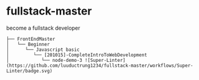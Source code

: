 # fullstack-master

become a fullstack developer

```text
├── FrontEndMaster
│   └── Beginner
│      └── Javascript basic
│         └── [201015]-CompleteIntroToWebDevelopment
│            └── node-demo-3 ![Super-Linter](https://github.com/luuductrung1234/fullstack-master/workflows/Super-Linter/badge.svg)
```
